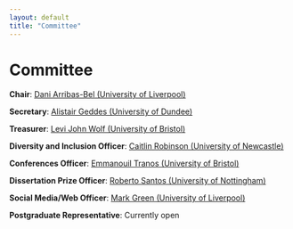 ```yaml
---
layout: default
title: "Committee"
---
```


# Committee

**Chair**: [Dani Arribas-Bel (University of Liverpool)](https://www.liverpool.ac.uk/environmental-sciences/staff/daniel-arribas-bel/)

**Secretary**: [Alistair Geddes (University of Dundee)](https://www.dundee.ac.uk/people/alistair-geddes)

**Treasurer**: [Levi John Wolf (University of Bristol)](http://www.bris.ac.uk/geography/people/levi-j-wolf/index.html)

**Diversity and Inclusion Officer**: [Caitlin Robinson (University of Newcastle)](https://www.ncl.ac.uk/gps/staff/profile/caitlinrobinson.html#background)

**Conferences Officer**: [Emmanouil Tranos (University of Bristol)](http://www.bristol.ac.uk/geography/people/emmanouil-tranos/index.html)

**Dissertation Prize Officer**: [Roberto Santos (University of Nottingham)](https://scholar.google.com/citations?user=OiisfSgAAAAJ&hl=en)

**Social Media/Web Officer**: [Mark Green (University of Liverpool)](https://www.liverpool.ac.uk/environmental-sciences/staff/mark-green/)

**Postgraduate Representative**: Currently open
